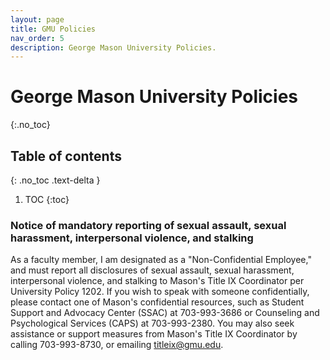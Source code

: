 ```yaml
---
layout: page
title: GMU Policies
nav_order: 5
description: George Mason University Policies.
---
```


# George Mason University Policies
{:.no_toc}

## Table of contents
{: .no_toc .text-delta }

1. TOC
{:toc}

### Notice of mandatory reporting of sexual assault, sexual harassment, interpersonal violence, and stalking
As a faculty member, I am designated as a "Non-Confidential Employee," and must report all disclosures of sexual assault, sexual harassment, interpersonal violence, and stalking to Mason's Title IX Coordinator per University Policy 1202. If you wish to speak with someone confidentially, please contact one of Mason's confidential resources, such as Student Support and Advocacy Center (SSAC) at 703-993-3686 or Counseling and Psychological Services (CAPS) at 703-993-2380. You may also seek assistance or support measures from Mason's Title IX Coordinator by calling 703-993-8730, or emailing titleix@gmu.edu.